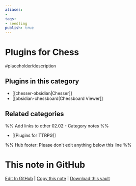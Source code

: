 ```yaml
---
aliases:
- 
tags: 
- seedling 
publish: true
---
```



# Plugins for Chess

#placeholder/description

## Plugins in this category

- [[chesser-obsidian|Chesser]]
- [[obsidian-chessboard|Chessboard Viewer]]

## Related categories

%% Add links to other 02.02 - Category notes %%

- [[Plugins for TTRPG]]

%% Hub footer: Please don't edit anything below this line %%

# This note in GitHub

<span class="git-footer">[Edit In GitHub](https://github.dev/obsidian-community/obsidian-hub/blob/main/02%20-%20Community%20Expansions/02.01%20Plugins%20by%20Category/Plugins%20for%20Chess.md "git-hub-edit-note") | [Copy this note](https://raw.githubusercontent.com/obsidian-community/obsidian-hub/main/02%20-%20Community%20Expansions/02.01%20Plugins%20by%20Category/Plugins%20for%20Chess.md "git-hub-copy-note") | [Download this vault](https://github.com/obsidian-community/obsidian-hub/archive/refs/heads/main.zip "git-hub-download-vault") </span>
